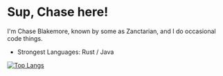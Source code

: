 # Sup, Chase here!

I'm Chase Blakemore, known by some as Zanctarian, and I do occasional code things.
- Strongest Languages: Rust / Java

[![Top Langs](https://github-readme-stats.vercel.app/api/top-langs/?username=zanctarian&layout=compact&theme=dark)](https://github.com/anuraghazra/github-readme-stats)
<!--
**Zanctarian/Zanctarian** is a ✨ _special_ ✨ repository because its `README.md` (this file) appears on your GitHub profile.

Here are some ideas to get you started:

- 🔭 I’m currently working on ...
- 🌱 I’m currently learning ...
- 👯 I’m looking to collaborate on ...
- 🤔 I’m looking for help with ...
- 💬 Ask me about ...
- 📫 How to reach me: ...
- 😄 Pronouns: ...
- ⚡ Fun fact: ...
-->

